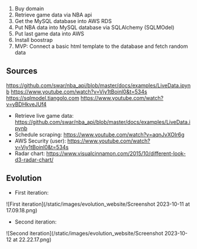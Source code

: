 

1.	Buy domain
2.	Retrieve game data via NBA api
3.	Get the MySQL database into AWS RDS
4.	Put NBA data into MySQL database via SQLAlchemy (SQLMOdel)
5.	Put last game data into AWS 
6.  Install boostrap
7.  MVP: Connect a basic html template to the database and fetch random data

## Sources

https://github.com/swar/nba_api/blob/master/docs/examples/LiveData.ipynb
https://www.youtube.com/watch?v=Viy1tBoinl0&t=534s
https://sqlmodel.tiangolo.com
https://www.youtube.com/watch?v=yBDHkveJUf4

- Retrieve live game data: https://github.com/swar/nba_api/blob/master/docs/examples/LiveData.ipynb
- Schedule scraping:	https://www.youtube.com/watch?v=aqnJvXOIr6g
- AWS Security (user):	https://www.youtube.com/watch?v=Viy1tBoinl0&t=534s	
- Radar  chart: https://www.visualcinnamon.com/2015/10/different-look-d3-radar-chart/

## Evolution

- First iteration:

![First iteration](/static/images/evolution_website/Screenshot 2023-10-11 at 17.09.18.png)

- Second iteration:

![Second iteration](/static/images/evolution_website/Screenshot 2023-10-12 at 22.22.17.png)



